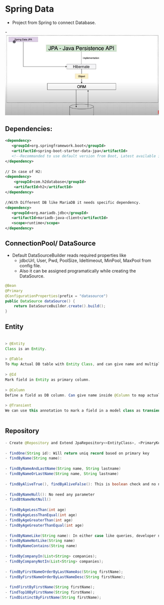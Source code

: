 # Spring Data
- Project from Spring to connect Database.

-![spring-data-pic](images/spring-data-jpa/spring-data-pic.JPG)

## Dependencies:
```xml
<dependency>
   <groupId>org.springframework.boot</groupId>
   <artifactId>spring-boot-starter-data-jpa</artifactId>
   <!--Recommanded to use default version from Boot, Latest available is 2.4.1-->
</dependency>

// In case of H2:
<dependency>
    <groupId>com.h2database</groupId>
    <artifactId>h2</artifactId>
</dependency>

//With Different DB like MariaDB it needs specific dependency.
<dependency>
   <groupId>org.mariadb.jdbc</groupId>
   <artifactId>mariadb-java-client</artifactId>
   <scope>runtime</scope>
</dependency>
```

## ConnectionPool/ DataSource
- Default DataSourceBuilder reads required properties like 
	- jdbcUrl, User, Pwd, PoolSize, Ideltimeout, MinPool, MaxPool from config file.
	- Also it can be assigned programatically while creating the DataSource.

```java
@Bean
@Primary
@ConfigurationProperties(prefix = "datasource")
public DataSource dataSource() {
    return DataSourceBuilder.create().build();
}
```

## Entity

```java

> @Entity
Class is an Entity.

> @Table
To Map Actual DB table with Entity Class, and can give name and multiple other paratameters in inout.

> @Id
Mark field in Entity as primary column.

> @Column
Define a field as DB column. Can give name inside @Column to map actual Table Column with field name.

> @Transient
We can use this annotation to mark a field in a model class as transient. Hence the data store engine won't read or write this field's value.



```

## Repository
```java
- Create @Repository and Extend JpaRepository<<EntityClass>, <PrimaryKeyType>>

- findOne(String id): Will return uniq record based on primary key
- findByName(String name):

- findByNameAndLastName(String name, String lastname)
- findByNameOrLastName(String name, String lastname)

- findByAliveTrue(), findByAliveFalse(): This is boolean check and no need to supply any parameter.

- findByNameNull(): No need any parameter
- findBtNameNotNull()

- findByAgeLessThan(int age)
- findByAgeLessThanEqual(int age)
- findByAgeGreaterThan(int age)
- findByAgeGreaterThanEqual(int age)

- findByNameLike(String name): In either case like queries, developer need to supply the wild cards alongg with data.
- findByNameNotLike(String name)
- findByNameContains(String name)

- findByCompanyIn(List<String> companies);
- findByCompanyNotIn(List<String> companies);

- findByFirstNameOrderByLastNameAsc(String firstName);
- findByFirstNameOrderByLastNameDesc(String firstName);

- findFirstByFirstName(String firstName);
- findTop10ByFirstName(String firstName);
- findDistinctByFirstName(String firstName);


 
``` 